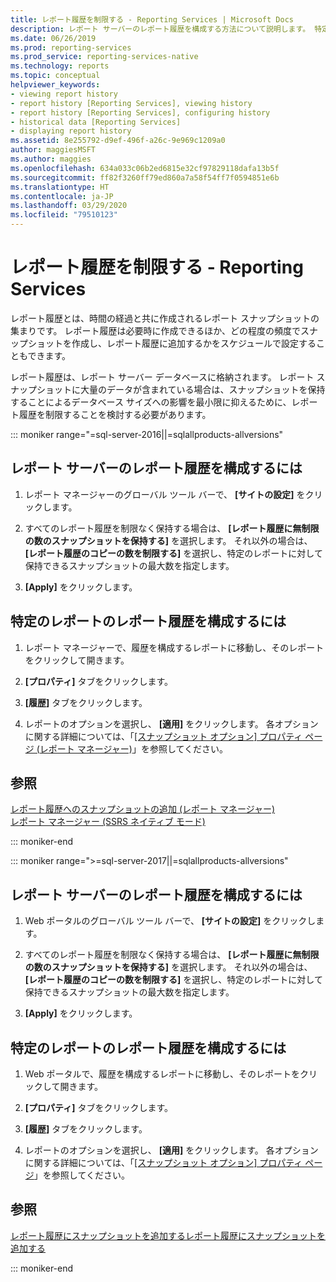 ```yaml
---
title: レポート履歴を制限する - Reporting Services | Microsoft Docs
description: レポート サーバーのレポート履歴を構成する方法について説明します。 特定のレポートのレポート履歴を構成する方法についても説明します。
ms.date: 06/26/2019
ms.prod: reporting-services
ms.prod_service: reporting-services-native
ms.technology: reports
ms.topic: conceptual
helpviewer_keywords:
- viewing report history
- report history [Reporting Services], viewing history
- report history [Reporting Services], configuring history
- historical data [Reporting Services]
- displaying report history
ms.assetid: 8e255792-d9ef-496f-a26c-9e969c1209a0
author: maggiesMSFT
ms.author: maggies
ms.openlocfilehash: 634a033c06b2ed6815e32cf97829118dafa13b5f
ms.sourcegitcommit: ff82f3260ff79ed860a7a58f54ff7f0594851e6b
ms.translationtype: HT
ms.contentlocale: ja-JP
ms.lasthandoff: 03/29/2020
ms.locfileid: "79510123"
---
```

# <a name="limit-report-history---reporting-services"></a>レポート履歴を制限する - Reporting Services
  レポート履歴とは、時間の経過と共に作成されるレポート スナップショットの集まりです。 レポート履歴は必要時に作成できるほか、どの程度の頻度でスナップショットを作成し、レポート履歴に追加するかをスケジュールで設定することもできます。  
  
 レポート履歴は、レポート サーバー データベースに格納されます。 レポート スナップショットに大量のデータが含まれている場合は、スナップショットを保持することによるデータベース サイズへの影響を最小限に抑えるために、レポート履歴を制限することを検討する必要があります。  

::: moniker range="=sql-server-2016||=sqlallproducts-allversions"
  
## <a name="to-configure-report-history-for-a-report-server"></a>レポート サーバーのレポート履歴を構成するには  
  
1.  レポート マネージャーのグローバル ツール バーで、 **[サイトの設定]** をクリックします。  
  
2.  すべてのレポート履歴を制限なく保持する場合は、 **[レポート履歴に無制限の数のスナップショットを保持する]** を選択します。 それ以外の場合は、 **[レポート履歴のコピーの数を制限する]** を選択し、特定のレポートに対して保持できるスナップショットの最大数を指定します。  
  
3.  **[Apply]** をクリックします。  
  
## <a name="to-configure-report-history-for-a-specific-report"></a>特定のレポートのレポート履歴を構成するには  
  
1.  レポート マネージャーで、履歴を構成するレポートに移動し、そのレポートをクリックして開きます。  
  
2.  **[プロパティ]** タブをクリックします。  
  
3.  **[履歴]** タブをクリックします。  
  
4.  レポートのオプションを選択し、 **[適用]** をクリックします。 各オプションに関する詳細については、「[[スナップショット オプション] プロパティ ページ &#40;レポート マネージャー&#41;](https://msdn.microsoft.com/library/f6641f59-5267-4f57-8957-63b93d1a9679)」を参照してください。  
  
## <a name="see-also"></a>参照  
 [レポート履歴へのスナップショットの追加 &#40;レポート マネージャー&#41;](../../reporting-services/report-server/add-a-snapshot-to-report-history-report-manager.md)   
 [レポート マネージャー &#40;SSRS ネイティブ モード&#41;](https://msdn.microsoft.com/library/80949f9d-58f5-48e3-9342-9e9bf4e57896)  

::: moniker-end

::: moniker range=">=sql-server-2017||=sqlallproducts-allversions"

## <a name="to-configure-report-history-for-a-report-server"></a>レポート サーバーのレポート履歴を構成するには  
  
1.  Web ポータルのグローバル ツール バーで、 **[サイトの設定]** をクリックします。  
  
2.  すべてのレポート履歴を制限なく保持する場合は、 **[レポート履歴に無制限の数のスナップショットを保持する]** を選択します。 それ以外の場合は、 **[レポート履歴のコピーの数を制限する]** を選択し、特定のレポートに対して保持できるスナップショットの最大数を指定します。  
  
3.  **[Apply]** をクリックします。  
  
## <a name="to-configure-report-history-for-a-specific-report"></a>特定のレポートのレポート履歴を構成するには  
  
1.  Web ポータルで、履歴を構成するレポートに移動し、そのレポートをクリックして開きます。  
  
2.  **[プロパティ]** タブをクリックします。  
  
3.  **[履歴]** タブをクリックします。  
  
4.  レポートのオプションを選択し、 **[適用]** をクリックします。 各オプションに関する詳細については、「[[スナップショット オプション] プロパティ ページ](https://msdn.microsoft.com/library/f6641f59-5267-4f57-8957-63b93d1a9679)」を参照してください。  
  
## <a name="see-also"></a>参照  
 [レポート履歴にスナップショットを追加するレポート履歴にスナップショットを追加する](../../reporting-services/report-server/add-a-snapshot-to-report-history-report-manager.md)   

::: moniker-end
  
